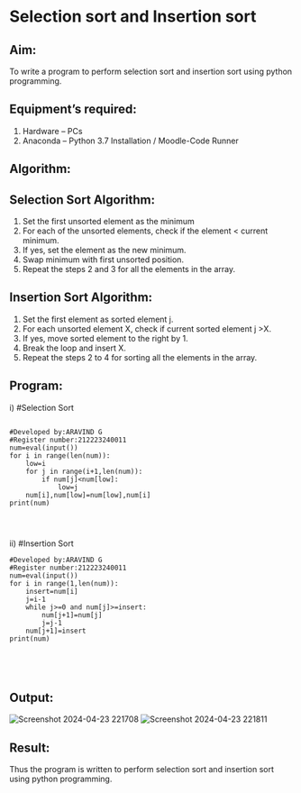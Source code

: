 # Selection sort and Insertion sort
## Aim:
To write a program to perform selection sort and insertion sort using python programming.
## Equipment’s required:
1.	Hardware – PCs
2.	Anaconda – Python 3.7 Installation / Moodle-Code Runner
## Algorithm:
## Selection Sort Algorithm:
1.	Set the first unsorted element as the minimum
2.	For each of the unsorted elements, check if the element < current minimum.
3.	If yes, set the element as the new minimum.
4.	Swap minimum with first unsorted position.
5.	Repeat the steps 2 and 3 for all the elements in the array.
## Insertion Sort Algorithm:
1.	Set the first element as sorted element j.
2.	For each unsorted element X, check if current sorted element j >X.
3.	If yes, move sorted element to the right by 1.
4.	Break the loop and insert X.
5.	Repeat the steps 2 to 4 for sorting all the elements in the array.
## Program:
i)	#Selection Sort
```

#Developed by:ARAVIND G
#Register number:212223240011
num=eval(input())
for i in range(len(num)):
    low=i
    for j in range(i+1,len(num)):
        if num[j]<num[low]:
            low=j
    num[i],num[low]=num[low],num[i]
print(num)
    



```
ii)	#Insertion Sort
```
#Developed by:ARAVIND G
#Register number:212223240011
num=eval(input())
for i in range(1,len(num)):
    insert=num[i]
    j=i-1
    while j>=0 and num[j]>=insert:
        num[j+1]=num[j]
        j=j-1
    num[j+1]=insert
print(num)





```

## Output:
![Screenshot 2024-04-23 221708](https://github.com/ARAVIND-23/Sorting-Algorithms/assets/138970182/fffabea0-a2bb-4e75-8924-05e572b052a3)
![Screenshot 2024-04-23 221811](https://github.com/ARAVIND-23/Sorting-Algorithms/assets/138970182/ba0b78b7-7faa-4bb0-ad22-d9e2d03b1607)


## Result:
Thus the program is written to perform selection sort and insertion sort using python programming.
